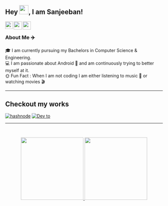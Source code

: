 ## Hey <img src="https://github.com/TheDudeThatCode/TheDudeThatCode/blob/master/Assets/Hi.gif" width="29">, I am Sanjeeban!

<a href="https://www.linkedin.com/in/sanjeeban-mukhopadhyay-4bb4b01b8/">
  <img align="left" width="24px" src="https://cdn-icons-png.flaticon.com/512/174/174857.png" />
</a>
<a href="https://twitter.com/sanjeeban_5644">
  <img align="left" width="26px" src="https://logodownload.org/wp-content/uploads/2014/09/twitter-logo-6.png" />
</a>
<a href="mailto:sanjeeban5644@gmail.com">
  <img align="left" width="26px" src="https://cdn-icons-png.flaticon.com/512/281/281769.png" />
</a>

<br/>

### About Me :airplane:
:mortar_board: I am currently pursuing my Bachelors in Computer Science & Engineering.</br>
:computer: I am passionate about Android :iphone: and am continuously trying to better myself at it.</br>
:sun_with_face: Fun Fact :  When I am not coding I am either listening to music :musical_note: or watching movies :clapper:</br>

---

## Checkout my works 
<p display="flex">

[![hashnode](https://img.shields.io/badge/Hashnode-2962FF?style=for-the-badge&logo=hashnode&logoColor=white)](https://hashnode.com/@sanjeeban5644)
[![Dev to ](https://img.shields.io/badge/dev.to-0A0A0A?style=for-the-badge&logo=devdotto&logoColor=white)](https://dev.to/sanjeeban5644) 

---

<br/>
<p align="center">
<a href="https://github.com/sanjeeban5644">
  <img height="200em" src="https://github-readme-stats.vercel.app/api?username=sanjeeban5644&show_icons=true&theme=radical&include_all_commits=true&count_private=true"/>
  <img height="200em" src="https://github-readme-stats.vercel.app/api/top-langs/?username=sanjeeban5644&theme=radical"/>
</a>
</p>
